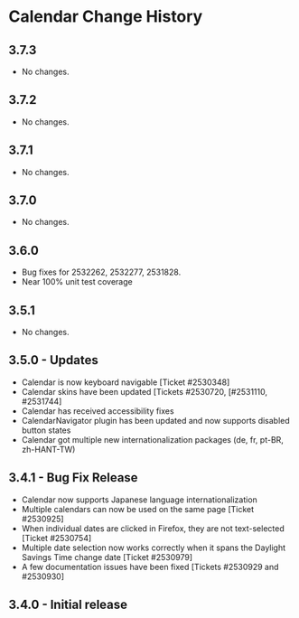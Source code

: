 Calendar Change History
=======================

3.7.3
-----

  * No changes.

3.7.2
-----

  * No changes.

3.7.1
-----

  * No changes.

3.7.0
-----

  * No changes.

3.6.0
-----
  * Bug fixes for 2532262, 2532277, 2531828.
  * Near 100% unit test coverage

3.5.1
-----

  * No changes.


3.5.0 - Updates
---------------
   * Calendar is now keyboard navigable [Ticket #2530348]
   * Calendar skins have been updated [Tickets #2530720, [#2531110, #2531744]
   * Calendar has received accessibility fixes
   * CalendarNavigator plugin has been updated and now supports disabled button states
   * Calendar got multiple new internationalization packages (de, fr, pt-BR, zh-HANT-TW)

3.4.1 - Bug Fix Release
-----------------------

   * Calendar now supports Japanese language internationalization
   * Multiple calendars can now be used on the same page [Ticket #2530925]
   * When individual dates are clicked in Firefox, they are not text-selected [Ticket #2530754]
   * Multiple date selection now works correctly when it spans the Daylight Savings Time change date [Ticket #2530979]
   * A few documentation issues have been fixed [Tickets #2530929 and #2530930]

3.4.0 - Initial release
-----------------------

